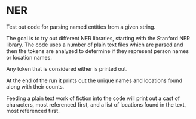# NER
Test out code for parsing named entities from a given string.

The goal is to try out different NER libraries, starting with the Stanford NER library.
The code uses a number of plain text files which are parsed and then the tokens are analyzed to determine if they represent person names 
or location names.

Any token that is considered either is printed out.

At the end of the run it prints out the unique names and locations found along with their counts.

Feeding a plain text work of fiction into the code will print out a cast of characters, most referenced first, and a list of locations
found in the text, most referenced first.
